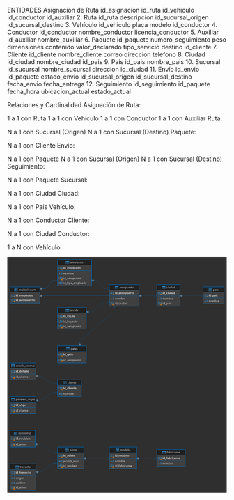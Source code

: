 ENTIDADES 
Asignación de Ruta
id_asignacion
id_ruta
id_vehiculo
id_conductor
id_auxiliar
2. Ruta
id_ruta
descripcion
id_sucursal_origen
id_sucursal_destino
3. Vehículo
id_vehiculo
placa
modelo
id_conductor
4. Conductor
id_conductor
nombre_conductor
licencia_conductor
5. Auxiliar
id_auxiliar
nombre_auxiliar
6. Paquete
id_paquete
numero_seguimiento
peso
dimensiones
contenido
valor_declarado
tipo_servicio
destino
id_cliente
7. Cliente
id_cliente
nombre_cliente
correo
direccion
telefono
8. Ciudad
id_ciudad
nombre_ciudad
id_pais
9. País
id_pais
nombre_pais
10. Sucursal
id_sucursal
nombre_sucursal
direccion
id_ciudad
11. Envío
id_envio
id_paquete
estado_envio
id_sucursal_origen
id_sucursal_destino
fecha_envio
fecha_entrega
12. Seguimiento
id_seguimiento
id_paquete
fecha_hora
ubicacion_actual
estado_actual



Relaciones y Cardinalidad
Asignación de Ruta:

1 a 1 con Ruta
1 a 1 con Vehículo
1 a 1 con Conductor
1 a 1 con Auxiliar
Ruta:

N a 1 con Sucursal (Origen)
N a 1 con Sucursal (Destino)
Paquete:

N a 1 con Cliente
Envio:

N a 1 con Paquete
N a 1 con Sucursal (Origen)
N a 1 con Sucursal (Destino)
Seguimiento:

N a 1 con Paquete
Sucursal:

N a 1 con Ciudad
Ciudad:

N a 1 con País
Vehículo:

N a 1 con Conductor
Cliente:

N a 1 con Ciudad
Conductor:

1 a N con Vehículo


![alt text](image.png)